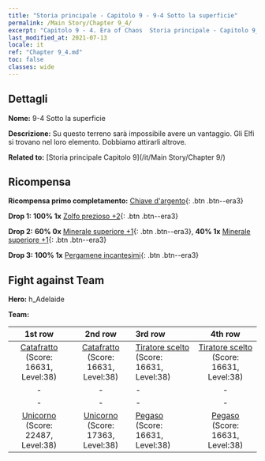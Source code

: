 ```yaml
---
title: "Storia principale - Capitolo 9 - 9-4 Sotto la superficie"
permalink: /Main Story/Chapter 9_4/
excerpt: "Capitolo 9 - 4. Era of Chaos  Storia principale - Capitolo 9_4. 9-4 Sotto la superficie"
last_modified_at: 2021-07-13
locale: it
ref: "Chapter 9_4.md"
toc: false
classes: wide
---
```


## Dettagli

 **Nome:** 9-4 Sotto la superficie

 **Descrizione:** Su questo terreno sarà impossibile avere un vantaggio. Gli Elfi si trovano nel loro elemento. Dobbiamo attirarli altrove.

 **Related to:** [Storia principale Capitolo 9](/it/Main Story/Chapter 9/)

## Ricompensa

 **Ricompensa primo completamento:** [Chiave d'argento](/ItemsIT/con_693/){: .btn .btn--era3}

 **Drop 1:** **100% 1x** [Zolfo prezioso +2](/ItemsIT/mat_29/){: .btn .btn--era3}

 **Drop 2:** **60% 0x** [Minerale superiore +1](/ItemsIT/mat_19/){: .btn .btn--era3}, **40% 1x** [Minerale superiore +1](/ItemsIT/mat_19/){: .btn .btn--era3}

 **Drop 3:** **100% 1x** [Pergamene incantesimi](/ItemsIT/con_694/){: .btn .btn--era3}


## Fight against Team
 **Hero:** h_Adelaide

 **Team:**


  | 1st row | 2nd row | 3rd row | 4th row |
  |:----:|:----:|:----|:----:|
  | [Catafratto](/it/units/Cavalier/) (Score: 16631, Level:38)  | [Catafratto](/it/units/Cavalier/) (Score: 16631, Level:38)  | [Tiratore scelto](/it/units/Marksman/) (Score: 16631, Level:38)  | [Tiratore scelto](/it/units/Marksman/) (Score: 16631, Level:38)  |
  | - | - | - | - |
  | - | - | - | - |
  | [Unicorno](/it/units/Unicorn/) (Score: 22487, Level:38)  | [Unicorno](/it/units/Unicorn/) (Score: 17363, Level:38)  | [Pegaso](/it/units/Pegasus/) (Score: 16631, Level:38)  | [Pegaso](/it/units/Pegasus/) (Score: 16631, Level:38)  |


